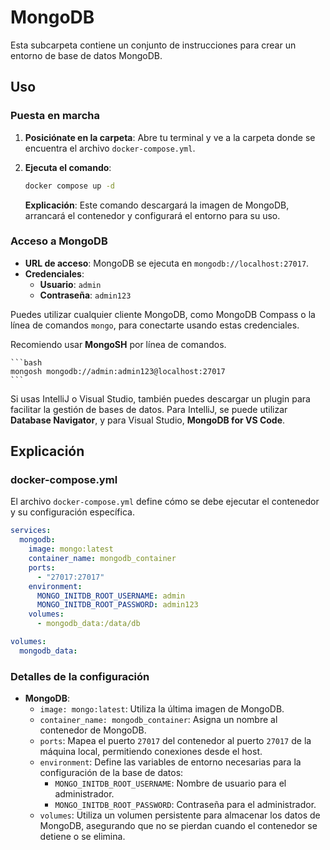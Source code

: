# MongoDB

Esta subcarpeta contiene un conjunto de instrucciones para crear un entorno de base de datos MongoDB.

## Uso

### Puesta en marcha

1. **Posiciónate en la carpeta**: Abre tu terminal y ve a la carpeta donde se encuentra el archivo `docker-compose.yml`.

2. **Ejecuta el comando**:

   ```bash
   docker compose up -d
   ```

   **Explicación**: Este comando descargará la imagen de MongoDB, arrancará el contenedor y configurará el entorno para su uso.

### Acceso a MongoDB

- **URL de acceso**: MongoDB se ejecuta en `mongodb://localhost:27017`.
- **Credenciales**:
  - **Usuario**: `admin`
  - **Contraseña**: `admin123`
  
Puedes utilizar cualquier cliente MongoDB, como MongoDB Compass o la línea de comandos `mongo`, para conectarte usando estas credenciales.

Recomiendo usar **MongoSH** por línea de comandos.

    ```bash
    mongosh mongodb://admin:admin123@localhost:27017
    ```

Si usas IntelliJ o Visual Studio, también puedes descargar un plugin para facilitar la gestión de bases de datos. Para IntelliJ, se puede utilizar **Database Navigator**, y para Visual Studio, **MongoDB for VS Code**.

## Explicación

### docker-compose.yml

El archivo `docker-compose.yml` define cómo se debe ejecutar el contenedor y su configuración específica.

```yaml
services:
  mongodb:
    image: mongo:latest
    container_name: mongodb_container
    ports:
      - "27017:27017"
    environment:
      MONGO_INITDB_ROOT_USERNAME: admin
      MONGO_INITDB_ROOT_PASSWORD: admin123
    volumes:
      - mongodb_data:/data/db

volumes:
  mongodb_data:
```

### Detalles de la configuración

- **MongoDB**:
  - `image: mongo:latest`: Utiliza la última imagen de MongoDB.
  - `container_name: mongodb_container`: Asigna un nombre al contenedor de MongoDB.
  - `ports`: Mapea el puerto `27017` del contenedor al puerto `27017` de la máquina local, permitiendo conexiones desde el host.
  - `environment`: Define las variables de entorno necesarias para la configuración de la base de datos:
    - `MONGO_INITDB_ROOT_USERNAME`: Nombre de usuario para el administrador.
    - `MONGO_INITDB_ROOT_PASSWORD`: Contraseña para el administrador.
  - `volumes`: Utiliza un volumen persistente para almacenar los datos de MongoDB, asegurando que no se pierdan cuando el contenedor se detiene o se elimina.
